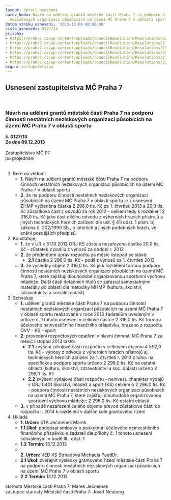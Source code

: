 ```yaml
---
layout: detail_usneseni
nazev_bodu: Návrh na udělení grantů městské části Praha 7 na podporu činnosti nestátních
  neziskových organizací působících na území MČ Praha 7 v oblasti sportu
datum_vzniku_usneseni: '2013-12-09 00:00:00'
cislo_usneseni: 0127/13
prilohy:
- https://praha7.cz/wp-content/uploads/councilResolution/Resolutions/23219/8-13-priloha_c1_gnnos_2013_ii_zmc_ze_systemu_r.xls
- https://praha7.cz/wp-content/uploads/councilResolution/Resolutions/23219/8-13-usneseni_r_0932_26_11_2013_gnnos_ii_kolo.doc
- https://praha7.cz/wp-content/uploads/councilResolution/Resolutions/23219/8-13-usneseni_r_0799_13_15_10_2013_vyhlaseni_grantu_na_podporu_sportovni_cinnosti.doc
- https://praha7.cz/wp-content/uploads/councilResolution/Resolutions/23219/8-13-usnesen%c3%ad_zastupitelstva_hmp_21_3_2013_ucelove_urceni_prijmu_hmp_z_hazardu.pdf
- https://praha7.cz/wp-content/uploads/councilResolution/Resolutions/23219/8-13-zhmp_31_36_i_q_2013.pdf
- https://praha7.cz/wp-content/uploads/councilResolution/Resolutions/23219/8-13-zapis_z_gknnos_18_11_2013_ii_kolo.pdf
organ: zastupitelstvo
---
```

<div id="ucUsn_pList" class="usn">
	<span><h2>Usnesení zastupitelstva MČ Praha 7 </h2>
<br></span><div class="standBody">
<span><h3>Návrh na udělení grantů městské části Praha 7 na podporu činnosti nestátních neziskových organizací působících na území MČ Praha 7 v oblasti sportu</h3></span><div class="center">
		<strong>č. 0127/13</strong><br>
	</div>
<div class="center">
		<strong>Ze dne 09.12.2013</strong><br><br>
	</div>Zastupitelstvo MČ P7<br> po projednání<br><br><ol>
<li>Bere na vědomí<ul>
<li>
<strong>1.</strong> Návrh na udělení grantů městské části Praha 7 na podporu činnosti nestátních neziskových organizací působících na území MČ Praha 7 v oblasti sportu</li>
<li>
<strong>2.</strong> že na podporu činnosti nestátních neziskových organizací působících na území MČ Praha 7 v oblasti sportu je z usnesení ZHMP vyčleněna částka 2 296,0 tis. Kč za 1. čtvrtletí 2013 a 20,0 tis. Kč zůstatková část z odvodů za rok 2012 - celkem tedy k rozdělení 2 316,0 tis. Kč jako část dílčího odvodu z výherních hracích přístrojů a jiných technických herních zařízení dle ust. § 41i odst. 1 písm. b) zákona č. 202/1990 Sb., o loteriích a jiných podobných hrách, ve znění pozdějších předpisů</li>
</ul>
</li>
<li>Konstatuje,<ul>
<li>
<strong>1.</strong> že v UR k 31.10.2013 ORJ KS zůstala nezařazena částka 20,0 tis. Kč -  zůstatek  z podílu z výnosů za období r. 2012</li>
<li>
<strong>2.</strong> že předmětem úprav rozpočtu za měsíc listopad se stává:<ul><li>
<strong>2.1</strong> částka 2 296,0 tis. Kč - podíl z výnosů za 1. čtvrtletí 2013</li></ul>
</li>
<li>
<strong>3.</strong> že výsledný objem 2 316,0 tis. Kč je k rozdělení formou podpory činnosti nestátních neziskových organizací působících na území MČ Praha 7, které zajišťují dlouhodobě organizovanou sportovní výchovu mládeže. Další části dotačních titulů se zařazují samostatnými materiály do oblastí dle metodiky MHMP (kultura, školství, zdravotnictví a sociální oblast)</li>
</ul>
</li>
<li>Schvaluje<ul>
<li>
<strong>1.</strong> udělení grantů městské části Praha 7 na podporu činnosti nestátních neziskových organizací působících na území MČ Praha 7 v oblasti sportu realizované v roce 2013 žadatelům uvedeným v příloze č. 1 tohoto usnesení v celkové částce 2 316,0 tis. Kč formou účelového neinvestičního finančního příspěvku, hrazeno z rozpočtu OVV - KS - sport</li>
<li>
<strong>2.</strong> provedení rozpočtových opatření v hlavní činnosti MČ Praha 7 za měsíc listopad 2013 takto:<ul>
<li>
<strong>2.1</strong> zvýšení zdrojové části rozpočtu v celkovém objemu 4 592,0 tis. Kč - výnosy z odvodu z výherních hracích přístrojů aj. technických herních zařízení za 1. čtvrtletí r. 2013 z toho: na specifickou podporu sportu určeno                           2 296,0 tis. Kč na ostatní oblasti (kulturu, školství, zdravotnictví a soc. oblast) určeno   2 296,0 tis. Kč</li>
<li>
<strong>2.2</strong> zvýšení výdajové části rozpočtu - neinvest. charakter výdajů v ORJ 0401 Školství, mládež a sport (KS) celkem o 2 296,0 tis. Kč - podpora činnosti nestátních neziskových organizací působících na území MČ Praha 7, které zajišťují dlouhodobě organizovanou sportovní výchovu mládeže; 2 296,0 tis. Kč ostatní oblasti</li>
</ul>
</li>
<li>
<strong>3.</strong> v případě nezařazení celého objemu převod zůstatkové části do rozpočtu r. 2014  k rozdělení v dalším kole grantového řízení</li>
</ul>
</li>
<li>Ukládá<ul>
<li>
<strong>1. Určen: </strong>STA Ječmének Marek</li>
<li>
<strong>1.1 Úkol: </strong>podepsat smlouvy o poskytnutí účelového neinvestičního finančního příspěvku s žadateli dle přílohy č. 1 tohoto usnesení schválenými v bodě III., odst. 1</li>
<li>
<strong>1.2 Termín: </strong>13.12.2013</li>
<li>
<strong><br>2. Určen: </strong>VED KS Strnadová Michaela PaedDr.</li>
<li>
<strong>2.1 Úkol: </strong>zveřejnit výsledky grantového řízení městské části Praha 7 na podporu činnosti nestátních neziskových organizací působících na území MČ Praha 7 v oblasti sportu</li>
<li>
<strong>2.2 Termín: </strong>13.12.2013</li>
</ul>
</li>
</ol>starosta Městské části Praha 7: Marek Ječmének<br>zástupce starosty Městské části Praha 7: Josef Neuberg
</div>
</div>